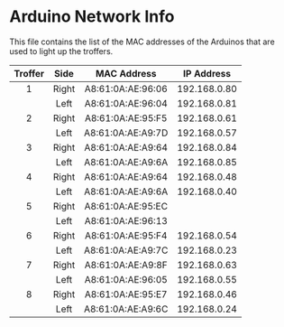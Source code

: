 # Arduino Network Info

This file contains the list of the MAC addresses of the Arduinos that are used to light up the troffers.

| Troffer | Side  | MAC Address       | IP Address        |
|:-------:|:-----:|:-----------------:|:-----------------:|
| 1       | Right | A8:61:0A:AE:96:06 | 192.168.0.80      |
|         | Left  | A8:61:0A:AE:96:04 | 192.168.0.81      |
| 2       | Right | A8:61:0A:AE:95:F5 | 192.168.0.61      |
|         | Left  | A8:61:0A:AE:A9:7D | 192.168.0.57      |
| 3       | Right | A8:61:0A:AE:A9:64 | 192.168.0.84      |
|         | Left  | A8:61:0A:AE:A9:6A | 192.168.0.85      |
| 4       | Right | A8:61:0A:AE:A9:64 | 192.168.0.48      |
|         | Left  | A8:61:0A:AE:A9:6A | 192.168.0.40      |
| 5       | Right | A8:61:0A:AE:95:EC |
|         | Left  | A8:61:0A:AE:96:13 |
| 6       | Right | A8:61:0A:AE:95:F4 | 192.168.0.54      |
|         | Left  | A8:61:0A:AE:A9:7C | 192.168.0.23      |
| 7       | Right | A8:61:0A:AE:A9:8F | 192.168.0.63      |
|         | Left  | A8:61:0A:AE:96:05 | 192.168.0.55      |
| 8       | Right | A8:61:0A:AE:95:E7 | 192.168.0.46      |
|         | Left  | A8:61:0A:AE:A9:6C | 192.168.0.24      |